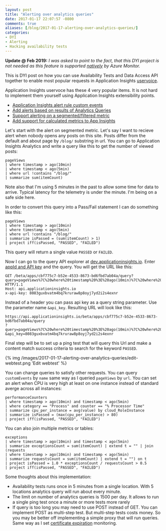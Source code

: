 ```yaml
---
layout: post
title: "Alerting over analytics queries"
date: 2017-01-17 22:07:57 -0800
comments: true
aliases: [/blog/2017-01-17-alerting-over-analytics-queries/]
categories:
- DYI
- Alerting
- Hacking availability tests 
---
```

**Update @ Feb 2019:** *I was asked to point to the fact, that this DYI project
is not needed as this feature is supported [natively](https://docs.microsoft.com/azure/azure-monitor/learn/tutorial-response) by Azure Monitor.*

This is DYI post on how you can use Availability Tests and Data Access API together to enable most popular requests in Application Insights [uservoice](http://aka.ms/aiuservoice).

Application Insights uservoce has these 4 very popular items. It is not hard to implement them yourself using Application Insights extensibility points. 

- [Application Insights alert rule custom events](https://visualstudio.uservoice.com/forums/357324-application-insights/suggestions/8016897-application-insights-alert-rule-custom-events)
- [Add alerts based on results of Analytics Queries](https://visualstudio.uservoice.com/forums/357324-application-insights/suggestions/14428134-add-alerts-based-on-results-of-analytics-queries)
- [Support alerting on a segmented/filtered metric](https://visualstudio.uservoice.com/forums/357324-application-insights/suggestions/13310073-support-alerting-on-a-segmented-filtered-metric)
- [Add support for calculated metrics to App Insights](https://visualstudio.uservoice.com/forums/357324-application-insights/suggestions/5509737-add-support-for-calculated-metrics-to-app-insights)

Let's start with the alert on segmented metric. Let's say I want to recieve alert when nobody opens any posts on this site. Posts differ from the default and about page by `/blog/` substring in url. You can go to Application Insights Analytics and write a query like this to get the number of viewed posts:

```
pageViews
| where timestamp > ago(10min)
| where timestamp < ago(5min)
| where url !contains "/blog/" 
| summarize sum(itemCount)
```

Note also that I'm using 5 minutes in the past to allow some time for data to arrive. Typical latency for the telemetry is under the minute. I'm being on a safe side here.

In order to convert this query into a Pass/Fail statement I can do something like this:

```
pageViews
| where timestamp > ago(10min)
| where timestamp < ago(5min)
| where url !contains "/blog/" 
| summarize isPassed = (sum(itemCount) > 1)
| project iff(isPassed, "PASSED", "FAILED")
```

This query will return a single value `PASSED` or `FAILED`.

Now I can go to the query API explorer at [dev.applicationinsights.io](https://dev.applicationinsights.io/apiexplorer/query). Enter [appId and API key](https://dev.applicationinsights.io/documentation/Authorization/API-key-and-App-ID) and the query. You will get the URL like this:

```
GET /beta/apps/cbf775c7-b52e-4533-8673-bd6fbd7ab04a/query?query=pageViews%7C%20where%20timestamp%20%3E%20ago(10min)%7C%20where%20timestamp%20%3C%20ago(5min)%7C%20where%20url%20!contains%20%22%2Fblog%2F%22%20%7C%20summarize%20isPassed%20%3D%20(sum(itemCount)%20%3E%201)%7C%20project%20iff(isPassed%2C%20%22PASSED%22%2C%20%22FAILED%22) HTTP/1.1
Host: api.applicationinsights.io
x-api-key: 8083guxbvatm4bq7kruraw8p8oyj7yd2i2s4exnr
```

Instead of a header you can pass api key as a query string parameter. Use the parameter name `&api_key`. Resulting URL will look like this:

```
https://api.applicationinsights.io/beta/apps/cbf775c7-b52e-4533-8673-bd6fbd7ab04a/query
?query=pageViews%7C%20where%20timestamp%20%3E%20ago(10min)%7C%20where%20timestamp%20%3C%20ago(5min)%7C%20where%20url%20!contains%20%22%2Fblog%2F%22%20%7C%20summarize%20isPassed%20%3D%20(sum(itemCount)%20%3E%201)%7C%20project%20iff(isPassed%2C%20%22PASSED%22%2C%20%22FAILED%22)
&api_key=8083guxbvatm4bq7kruraw8p8oyj7yd2i2s4exnr
```

Final step will be to set up a ping test that will query this Url and make a content match success criteria to search for the keyword `PASSED`.

{% img /images/2017-01-17-alerting-over-analytics-queries/edit-webtest.png 'Edit webtest' %}

You can change queries to satisfy other requests. You can query `customEvents` by `name` same way as I queried `pageViews` by `url`. You can set an alert when CPU is very high at least on one instance instead of standard averge across all instances:

```
performanceCounters
| where timestamp > ago(10min) and timestamp < ago(5min)
| where category == "Process" and counter == "% Processor Time"
| summarize cpu_per_instance = avg(value) by cloud_RoleInstance
| summarize isPassed = (max(cpu_per_instance) > 80)
| project iff(isPassed, "PASSED", "FAILED")
```

You can also join multiple metrics or tables:

```
exceptions
| where timestamp > ago(10min) and timestamp < ago(5min)
| summarize exceptionsCount = sum(itemCount) | extend t = "" | join
(requests 
| where timestamp > ago(10min) and timestamp < ago(5min)
| summarize requestsCount = sum(itemCount) | extend t = "") on t
| project isPassed = 1.0 * exceptionsCount / requestsCount > 0.5
| project iff(isPassed, "PASSED", "FAILED")
```

Some thoughts about this implementation:

- Availability tests runs once in 5 minutes from a single location. With 5 locations analytics query will run about every minute.
- The limit on number of analytics queries is 1500 per day. It allows to run a single ping test once a minute or more tests more rarely
- If query is too long you may need to use POST instead of GET. You can implement POST as multi-step test. But multi-step tests costs money. So you may be better off implementing a simple proxy that will run queries. Same way as I set [certificate expiration](http://apmtips.com/blog/2016/07/20/ssl-expiration-monitoring/) monitoring.